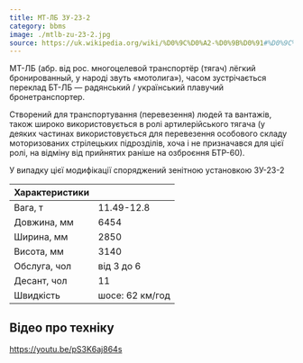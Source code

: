 ```yaml
---
title: МТ-ЛБ ЗУ-23-2
category: bbms
image: ./mtlb-zu-23-2.jpg
source: https://uk.wikipedia.org/wiki/%D0%9C%D0%A2-%D0%9B%D0%91#%D0%9C%D0%BE%D0%B4%D0%B8%D1%84%D1%96%D0%BA%D0%B0%D1%86%D1%96%D1%97
---
```


МТ-ЛБ (абр. від рос. многоцелевой транспортёр (тягач) лёгкий бронированный, у народі звуть «мотолига»), часом зустрічається переклад БТ-ЛБ — радянський / український плавучий бронетранспортер.

Створений для транспортування (перевезення) людей та вантажів, також широко використовується в ролі артилерійського тягача (у деяких частинах використовується для перевезення особового складу моторизованих стрілецьких підрозділів, хоча і не призначався для цієї ролі, на відміну від прийнятих раніше на озброєння БТР-60).

У випадку цієї модифікації споряджений зенітною установкою ЗУ-23-2

| Характеристики |                 |
| -------------- | --------------- |
| Вага, т        | 11.49-12.8      |
| Довжина, мм    | 6454            |
| Ширина, мм     | 2850            |
| Висота, мм     | 3140            |
| Обслуга, чол   | від 3 до 6      |
| Десант, чол    | 11              |
| Швидкість      | шосе: 62 км/год |

## Відео про техніку

https://youtu.be/pS3K6aj864s
